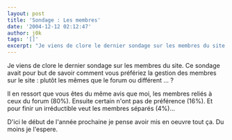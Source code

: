 ```yaml
---
layout: post
title: 'Sondage : Les membres'
date: '2004-12-12 02:12:47'
author: j0k
tags: '[]'
excerpt: "Je viens de clore le dernier sondage sur les membres du site.   Ce sondage avait pour but de savoir comment vous préfériez la gestion des membres sur le site : plutôt les mêmes que le forum ou différent ... ?  \n  \nIl en ressort que vous êtes du même avis que moi, les membres reliés à ceux du forum (80%). Ensuite certain n'ont pas de préférence (16%). Et      …"
---
```


Je viens de clore le dernier sondage sur les membres du site.   Ce sondage avait pour but de savoir comment vous préfériez la gestion des membres sur le site : plutôt les mêmes que le forum ou différent ... ?

Il en ressort que vous êtes du même avis que moi, les membres reliés à ceux du forum (80%). Ensuite certain n'ont pas de préférence (16%). Et pour finir un irréductible veut les membres séparés (4%)...

D'ici le début de l'année prochaine je pense avoir mis en oeuvre tout ça. Du moins je l'espere.
